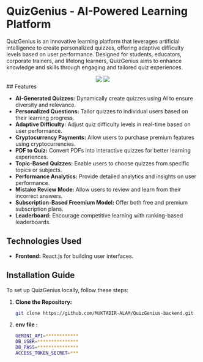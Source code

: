 # QuizGenius - AI-Powered Learning Platform

QuizGenius is an innovative learning platform that leverages artificial intelligence to create personalized quizzes, offering adaptive difficulty levels based on user performance. Designed for students, educators, corporate trainers, and lifelong learners, QuizGenius aims to enhance knowledge and skills through engaging and tailored quiz experiences.

<div align="center">
   <img width="full" src="https://i.ibb.co.com/cBZY4gj/home.png"/>
   <img width="full" src="https://i.ibb.co.com/N2LDbw17/faq.png"/>
   
</div>
## Features

- **AI-Generated Quizzes:** Dynamically create quizzes using AI to ensure diversity and relevance.
- **Personalized Questions:** Tailor quizzes to individual users based on their learning progress.
- **Adaptive Difficulty:** Adjust quiz difficulty levels in real-time based on user performance.
- **Cryptocurrency Payments:** Allow users to purchase premium features using cryptocurrencies.
- **PDF to Quiz:** Convert PDFs into interactive quizzes for better learning experiences.
- **Topic-Based Quizzes:** Enable users to choose quizzes from specific topics or subjects.
- **Performance Analytics:** Provide detailed analytics and insights on user performance.
- **Mistake Review Mode:** Allow users to review and learn from their incorrect answers.
- **Subscription-Based Freemium Model:** Offer both free and premium subscription plans.
- **Leaderboard:** Encourage competitive learning with ranking-based leaderboards.

## Technologies Used

- **Frontend:** React.js for building user interfaces.

## Installation Guide

To set up QuizGenius locally, follow these steps:

1. **Clone the Repository:**

   ```bash
   git clone https://github.com/MUKTADIR-ALAM/QuizGenius-backend.git
   ```

2. **env file :**

   ```bash
   GEMINI_API=************
   DB_USER=***************
   DB_PASS=***************
   ACCESS_TOKEN_SECRET=***
   ```
